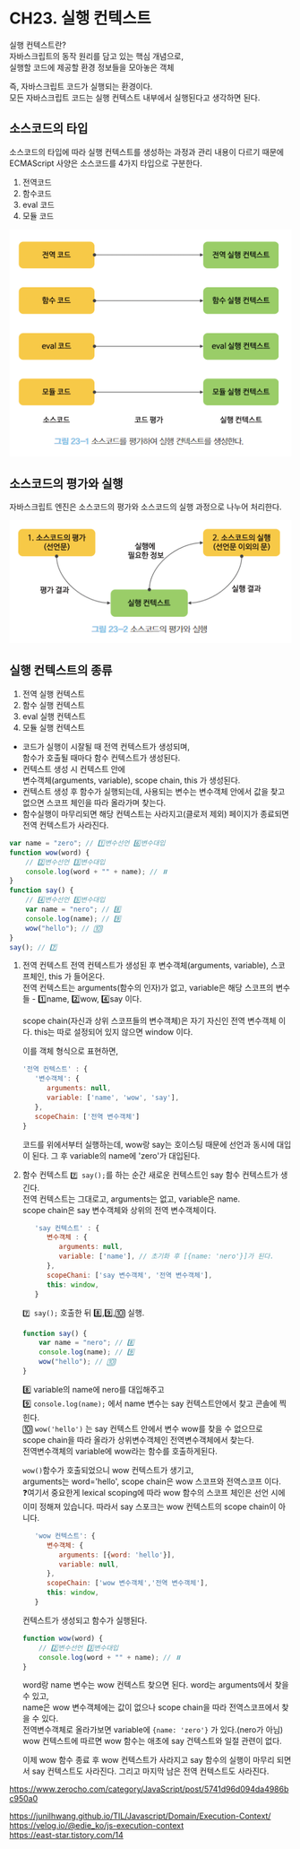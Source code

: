 # CH23. 실행 컨텍스트

실행 컨텍스트란?  
자바스크립트의 동작 원리를 담고 있는 핵심 개념으로,  
실행할 코드에 제공할 환경 정보들을 모아놓은 객체

즉, 자바스크립트 코드가 실행되는 환경이다.  
모든 자바스크립트 코드는 실행 컨텍스트 내부에서 실행된다고 생각하면 된다.

## 소스코드의 타입

소스코드의 타입에 따라 실행 컨텍스트를 생성하는 과정과 관리 내용이 다르기 때문에  
ECMAScript 사양은 소스코드를 4가지 타입으로 구분한다.

1. 전역코드
2. 함수코드
3. eval 코드
4. 모듈 코드

![Alt text](image.png)

## 소스코드의 평가와 실행

자바스크립트 엔진은 소스코드의 평가와 소스코드의 실행 과정으로 나누어 처리한다.

![Alt text](image-1.png)

## 실행 컨텍스트의 종류

1. 전역 실행 컨텍스트
2. 함수 실행 컨텍스트
3. eval 실행 컨텍스트
4. 모듈 실행 컨텍스트

-   코드가 실행이 시잘될 때 전역 컨텍스트가 생성되며,  
    함수가 호출될 때마다 함수 컨텍스트가 생성된다.
-   컨텍스트 생성 시 컨텍스트 안에  
    변수객체(arguments, variable), scope chain, this 가 생성된다.
-   컨텍스트 생성 후 함수가 실행되는데, 사용되는 변수는 변수객체 안에서 값을 찾고 없으면 스코프 체인을 따라 올라가며 찾는다.
-   함수실행이 마무리되면 해당 컨텍스트는 사라지고(클로저 제외) 페이지가 종료되면 전역 컨텍스트가 사라진다.

```javascript
var name = "zero"; // 1️⃣변수선언 6️⃣변수대입
function wow(word) {
    // 2️⃣변수선언 3️⃣변수대입
    console.log(word + "" + name); // ⏸️
}
function say() {
    // 4️⃣변수선언 5️⃣변수대입
    var name = "nero"; // 8️⃣
    console.log(name); // 9️⃣
    wow("hello"); // 🔟
}
say(); // 7️⃣
```

1. 전역 컨텍스트
   전역 컨텍스트가 생성된 후 변수객체(arguments, variable), 스코프체인, this 가 들어온다.  
   전역 컨텍스트는 arguments(함수의 인자)가 없고, variable은 해당 스코프의 변수들 - 1️⃣name, 2️⃣wow, 4️⃣say 이다.

    scope chain(자신과 상위 스코프들의 변수객체)은 자기 자신인 전역 변수객체 이다.
    this는 따로 설정되어 있지 않으면 window 이다.

    이를 객체 형식으로 표현하면,

    ```javascript
    '전역 컨텍스트' : {
       '변수객체': {
          arguments: null,
          variable: ['name', 'wow', 'say'],
       },
       scopeChain: ['전역 변수객체']
    }
    ```

    코드를 위에서부터 실행하는데, wow랑 say는 호이스팅 때문에 선언과 동시에 대입이 된다. 그 후 variable의 name에 'zero'가 대입된다.

2. 함수 컨텍스트
   `7️⃣ say();`를 하는 순간 새로운 컨텍스트인 say 함수 컨텍스트가 생긴다.  
   전역 컨텍스트는 그대로고, arguments는 없고, variable은 name.  
   scope chain은 say 변수객체와 상위의 전역 변수객체이다.

    ```javascript
       'say 컨텍스트' : {
          변수객체 : {
             arguments: null,
             variable: ['name'], // 초기화 후 [{name: 'nero'}]가 된다.
          },
          scopeChani: ['say 변수객체', '전역 변수객체'],
          this: window,
       }
    ```

    `7️⃣ say();` 호출한 뒤 8️⃣,9️⃣,🔟 실행.

    ```javascript
    function say() {
        var name = "nero"; // 8️⃣
        console.log(name); // 9️⃣
        wow("hello"); // 🔟
    }
    ```

    8️⃣ variable의 name에 nero를 대입해주고  
     9️⃣ `console.log(name);` 에서 name 변수는 say 컨텍스트안에서 찾고 콘솔에 찍힌다.  
     🔟 `wow('hello')` 는 say 컨텍스트 안에서 변수 wow를 찾을 수 없으므로  
     scope chain을 따라 올라가 상위변수객체인 전역변수객체에서 찾는다.  
     전역변수객체의 variable에 wow라는 함수를 호출하게된다.

    `wow()`함수가 호출되었으니 wow 컨텍스트가 생기고,  
     arguments는 word='hello', scope chain은 wow 스코프와 전역스코프 이다.  
     ❓여기서 중요한게 lexical scoping에 따라 wow 함수의 스코프 체인은 선언 시에 이미 정해져 있습니다. 따라서 say 스포크는 wow 컨텍스트의 scope chain이 아니다.

    ```javascript
       'wow 컨텍스트': {
          변수객체: {
             arguments: [{word: 'hello'}],
             variable: null,
          },
          scopeChain: ['wow 변수객체','전역 변수객체'],
          this: window,
       }
    ```

    컨텍스트가 생성되고 함수가 실행된다.

    ```javascript
    function wow(word) {
        // 2️⃣변수선언 3️⃣변수대입
        console.log(word + "" + name); // ⏸️
    }
    ```

    word랑 name 변수는 wow 컨텍스트 찾으면 된다.
    word는 arguments에서 찾을 수 있고,  
     name은 wow 변수객체에는 값이 없으나 scope chain을 따라 전역스코프에서 찾을 수 있다.  
     전역변수객체로 올라가보면 variable에 `{name: 'zero'}` 가 있다.(nero가 아님)  
     wow 컨텍스트에 따르면 wow 함수는 애초에 say 건텍스트와 일절 관련이 없다.

    이제 wow 함수 종료 후 wow 컨텍스트가 사라지고 say 함수의 실행이 마무리 되면서 say 컨텍스트도 사라진다. 그리고 마지막 남은 전역 컨텍스트도 사라진다.

https://www.zerocho.com/category/JavaScript/post/5741d96d094da4986bc950a0

https://junilhwang.github.io/TIL/Javascript/Domain/Execution-Context/  
https://velog.io/@edie_ko/js-execution-context  
https://east-star.tistory.com/14

